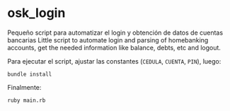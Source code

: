 # osk_login

Pequeño script para automatizar el login y obtención de datos de cuentas bancarias
Little script to automate login and parsing of homebanking accounts, get the needed information like balance, debts, etc and logout.

Para ejecutar el script, ajustar las constantes (```CEDULA```, ```CUENTA```, ```PIN```), luego:

```
bundle install
```

Finalmente:

```
ruby main.rb
```

